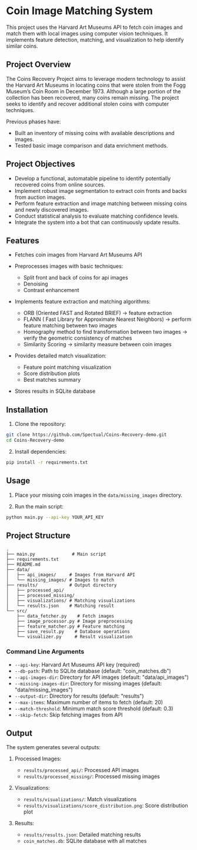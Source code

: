 # Coin Image Matching System

This project uses the Harvard Art Museums API to fetch coin images and match them with local images using computer vision techniques. It implements feature detection, matching, and visualization to help identify similar coins.

## Project Overview

The Coins Recovery Project aims to leverage modern technology to assist the Harvard Art Museums in locating coins that were stolen from the Fogg Museum’s Coin Room in December 1973. Although a large portion of the collection has been recovered, many coins remain missing. The project seeks to identify and recover additional stolen coins with computer techniques.

Previous phases have:

- Built an inventory of missing coins with available descriptions and images.
- Tested basic image comparison and data enrichment methods.

## Project Objectives

- Develop a functional, automatable pipeline to identify potentially recovered coins from online sources.
- Implement robust image segmentation to extract coin fronts and backs from auction images.
- Perform feature extraction and image matching between missing coins and newly discovered images.
- Conduct statistical analysis to evaluate matching confidence levels.
- Integrate the system into a bot that can continuously update results.

## Features

- Fetches coin images from Harvard Art Museums API
- Preprocesses images with basic techniques:
  - Split front and back of coins for api images
  - Denoising
  - Contrast enhancement
  
- Implements feature extraction and matching algorithms:
  - ORB (Oriented FAST and Rotated BRIEF) -> feature extraction
  - FLANN ( Fast Library for Approximate Nearest Neighbors) -> perform feature matching between two images
  - Homography method to find transformation between two images -> verify the geometric consistency of matches
  - Similarity Scoring -> similarity measure between coin images
- Provides detailed match visualization:
  - Feature point matching visualization
  - Score distribution plots
  - Best matches summary
- Stores results in SQLite database

## Installation

1. Clone the repository:
```bash
git clone https://github.com/Spectual/Coins-Recovery-demo.git
cd Coins-Recovery-demo
```

2. Install dependencies:
```bash
pip install -r requirements.txt
```

## Usage

1. Place your missing coin images in the `data/missing_images` directory.

2. Run the main script:
```bash
python main.py --api-key YOUR_API_KEY
```

## Project Structure

```
.
├── main.py              # Main script
├── requirements.txt   
├── README.md          
├── data/
│   ├── api_images/     # Images from Harvard API
│   └── missing_images/ # Images to match
├── results/            # Output directory
│   ├── processed_api/  
│   ├── processed_missing/ 
│   ├── visualizations/ # Matching visualizations
│   └── results.json    # Matching result
└── src/
    ├── data_fetcher.py    # Fetch images
    ├── image_processor.py # Image preprocessing
    ├── feature_matcher.py # Feature matching
    ├── save_result.py    # Database operations
    └── visualizer.py     # Result visualization
```

### Command Line Arguments

- `--api-key`: Harvard Art Museums API key (required)
- `--db-path`: Path to SQLite database (default: "coin_matches.db")
- `--api-images-dir`: Directory for API images (default: "data/api_images")
- `--missing-images-dir`: Directory for missing images (default: "data/missing_images")
- `--output-dir`: Directory for results (default: "results")
- `--max-items`: Maximum number of items to fetch (default: 20)
- `--match-threshold`: Minimum match score threshold (default: 0.3)
- `--skip-fetch`: Skip fetching images from API

## Output

The system generates several outputs:

1. Processed Images:
   - `results/processed_api/`: Processed API images
   - `results/processed_missing/`: Processed missing images

2. Visualizations:
   - `results/visualizations/`: Match visualizations
   - `results/visualizations/score_distribution.png`: Score distribution plot

3. Results:
   - `results/results.json`: Detailed matching results
   - `coin_matches.db`: SQLite database with all matches

